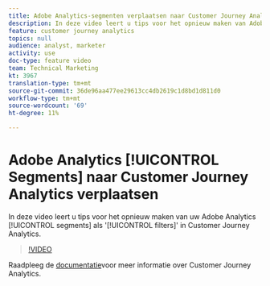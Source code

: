 ```yaml
---
title: Adobe Analytics-segmenten verplaatsen naar Customer Journey Analytics
description: In deze video leert u tips voor het opnieuw maken van Adobe Analytics-segmenten als 'filters' in Customer Journey Analytics.
feature: customer journey analytics
topics: null
audience: analyst, marketer
activity: use
doc-type: feature video
team: Technical Marketing
kt: 3967
translation-type: tm+mt
source-git-commit: 36de96aa477ee29613cc4db2619c1d8bd1d811d0
workflow-type: tm+mt
source-wordcount: '69'
ht-degree: 11%

---
```



# Adobe Analytics [!UICONTROL Segments] naar Customer Journey Analytics verplaatsen

In deze video leert u tips voor het opnieuw maken van uw Adobe Analytics [!UICONTROL segments] als &#39;[!UICONTROL filters]&#39; in Customer Journey Analytics.

>[!VIDEO](https://video.tv.adobe.com/v/31982/?quality=12)

Raadpleeg de [documentatie](https://docs.adobe.com/content/help/en/analytics-platform/using/cja-landing.html)voor meer informatie over Customer Journey Analytics.
